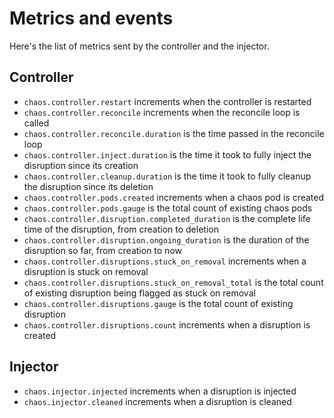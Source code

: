 # Metrics and events

Here's the list of metrics sent by the controller and the injector.

## Controller

* `chaos.controller.restart` increments when the controller is restarted
* `chaos.controller.reconcile` increments when the reconcile loop is called
* `chaos.controller.reconcile.duration` is the time passed in the reconcile loop
* `chaos.controller.inject.duration` is the time it took to fully inject the disruption since its creation
* `chaos.controller.cleanup.duration` is the time it took to fully cleanup the disruption since its deletion
* `chaos.controller.pods.created` increments when a chaos pod is created
* `chaos.controller.pods.gauge` is the total count of existing chaos pods
* `chaos.controller.disruption.completed_duration` is the complete life time of the disruption, from creation to deletion
* `chaos.controller.disruption.ongoing_duration` is the duration of the disruption so far, from creation to now
* `chaos.controller.disruptions.stuck_on_removal` increments when a disruption is stuck on removal
* `chaos.controller.disruptions.stuck_on_removal_total` is the total count of existing disruption being flagged as stuck on removal
* `chaos.controller.disruptions.gauge` is the total count of existing disruption
* `chaos.controller.disruptions.count` increments when a disruption is created

## Injector

* `chaos.injector.injected` increments when a disruption is injected
* `chaos.injector.cleaned` increments when a disruption is cleaned

